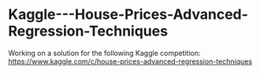 # Kaggle---House-Prices-Advanced-Regression-Techniques
Working on a solution for the following Kaggle competition: https://www.kaggle.com/c/house-prices-advanced-regression-techniques
